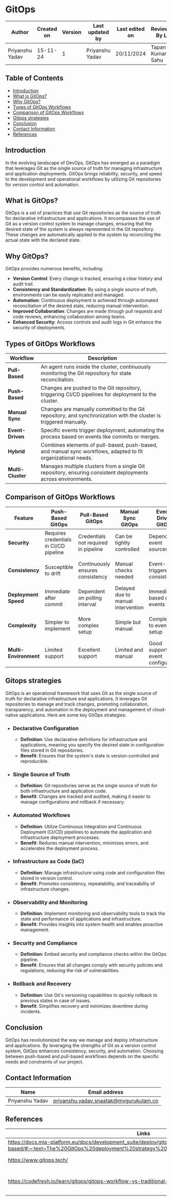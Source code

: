 # GitOps


| Author | Created on | Version  | Last updated by | Last edited on | Reviewed By L0 | Reviewed By L1 | 
|--------|------------|----------|-----------------|----------------|----------------|----------------|
| Priyanshu Yadav | 15-11-24   | 1 |  Priyanshu Yadav |  20/11/2024 |Tapan Kumar Sahu |                | 

## Table of Contents
- [Introduction](#introduction)
- [What is GitOps?](#what-is-gitops)
- [Why GitOps?](#why-gitops)
- [Types of GitOps Workflows](#types-of-gitops-workflows)
- [Comparison of GitOps Workflows](#comparison-of-gitops-workflows)
- [Gitops strategies](#Gitops-strategies)
- [Conclusion](#conclusion)
- [Contact Information](#contact-information)
- [References](#references)


## Introduction
In the evolving landscape of DevOps, GitOps has emerged as a paradigm that leverages Git as the single source of truth for managing infrastructure and application deployments. GitOps brings reliability, security, and speed to the development and operational workflows by utilizing Git repositories for version control and automation.

## What is GitOps?
GitOps is a set of practices that use Git repositories as the source of truth for declarative infrastructure and applications. It encompasses the use of Git as a version control system to manage changes, ensuring that the desired state of the system is always represented in the Git repository. These changes are automatically applied to the system by reconciling the actual state with the declared state.

## Why GitOps?
GitOps provides numerous benefits, including:
- **Version Control**: Every change is tracked, ensuring a clear history and audit trail.
- **Consistency and Standardization**: By using a single source of truth, environments can be easily replicated and managed.
- **Automation**: Continuous deployment is achieved through automated reconciliation of the desired state, reducing manual intervention.
- **Improved Collaboration**: Changes are made through pull requests and code reviews, enhancing collaboration among teams.
- **Enhanced Security**: Access controls and audit logs in Git enhance the security of deployments.

## Types of GitOps Workflows

| Workflow             | Description                                                                                         |
|----------------------|-----------------------------------------------------------------------------------------------------|
| **Pull-Based**           | An agent runs inside the cluster, continuously monitoring the Git repository for state reconciliation. |
| **Push-Based**           | Changes are pushed to the Git repository, triggering CI/CD pipelines for deployment to the cluster. |
| **Manual Sync**          | Changes are manually committed to the Git repository, and synchronization with the cluster is triggered manually. |
| **Event-Driven**         | Specific events trigger deployment, automating the process based on events like commits or merges. |
| **Hybrid**               | Combines elements of pull-based, push-based, and manual sync workflows, adapted to fit organizational needs. |
| **Multi-Cluster**        | Manages multiple clusters from a single Git repository, ensuring consistent deployments across environments. |

## Comparison of GitOps Workflows

| Feature             | Push-Based GitOps | Pull-Based GitOps | Manual Sync GitOps | Event-Driven GitOps | Hybrid GitOps | Multi-Cluster GitOps |
|---------------------|-------------------|-------------------|--------------------|---------------------|---------------|----------------------|
| **Security**            | Requires credentials in CI/CD pipeline | Credentials not required in pipeline | Can be tightly controlled | Depends on event sources | Combines security features | Manages credentials across clusters |
| **Consistency**         | Susceptible to drift | Continuously ensures consistency | Manual checks needed | Event-triggered consistency | Mixed consistency based on methods | Ensures consistency across clusters |
| **Deployment Speed**    | Immediate after commit | Dependent on polling interval | Delayed due to manual intervention | Immediate based on events | Varies by method used | Consistent deployment across clusters |
| **Complexity**          | Simpler to implement | More complex setup | Simple but manual | Complex due to event setup | Can be highly complex | High complexity due to coordination |
| **Multi-Environment**   | Limited support | Excellent support | Limited and manual | Good support with event configuration | Flexible multi-environment support | Excellent support for multiple clusters |

## Gitops strategies

GitOps is an operational framework that uses Git as the single source of truth for declarative infrastructure and applications. It leverages Git repositories to manage and track changes, promoting collaboration, transparency, and automation in the deployment and management of cloud-native applications. Here are some key GitOps strategies:

- ### Declarative Configuration
   - **Definition**: Use declarative definitions for infrastructure and applications, meaning you specify the desired state in configuration files stored in Git repositories.
   - **Benefit**: Ensures that the system's state is version-controlled and reproducible.

- ### Single Source of Truth
   - **Definition**: Git repositories serve as the single source of truth for both infrastructure and application code.
   - **Benefit**: Changes are tracked and audited, making it easier to manage configurations and rollback if necessary.

- ### Automated Workflows
   - **Definition**: Utilize Continuous Integration and Continuous Deployment (CI/CD) pipelines to automate the application and infrastructure deployment processes.
   - **Benefit**: Reduces manual intervention, minimizes errors, and accelerates the deployment process.


- ### Infrastructure as Code (IaC)
   - **Definition**: Manage infrastructure using code and configuration files stored in version control.
   - **Benefit**: Promotes consistency, repeatability, and traceability of infrastructure changes.


- ### Observability and Monitoring
   - **Definition**: Implement monitoring and observability tools to track the state and performance of applications and infrastructure.
   - **Benefit**: Provides insights into system health and enables proactive management.

- ### Security and Compliance
   - **Definition**: Embed security and compliance checks within the GitOps pipeline.
   - **Benefit**: Ensures that all changes comply with security policies and regulations, reducing the risk of vulnerabilities.

- ### Rollback and Recovery
   - **Definition**: Use Git's versioning capabilities to quickly rollback to previous states in case of issues.
   - **Benefit**: Simplifies recovery and minimizes downtime during incidents.



## Conclusion
GitOps has revolutionized the way we manage and deploy infrastructure and applications. By leveraging the strengths of Git as a version control system, GitOps enhances consistency, security, and automation. Choosing between push-based and pull-based workflows depends on the specific needs and constraints of our project.
## Contact Information

| Name           | Email address                        | 
|----------------|--------------------------------------|
| Priyanshu Yadav | priyanshu.yadav.snaatak@mygurukulam.co | 

## References

| Links | Descriptions | 
|-------|--------------|
|https://docs.mia-platform.eu/docs/development_suite/deploy/gitops-based/#:~:text=The%20GitOps%20deployment%20strategy%20is,stored%20in%20the%20Git%20repository. | GitOps strategy |
|https://www.gitops.tech/| about using GitOps |
| https://codefresh.io/learn/gitops/gitops-workflow-vs-traditional-workflow-what-is-the-difference/ | GitOps Workflow vs. Traditional Workflow |
